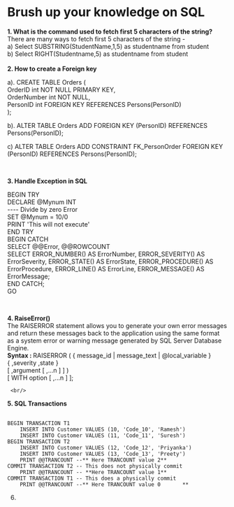 # Brush up your knowledge on SQL 
 
<b>1. What is the command used to fetch first 5 characters of the string?</b><br/>
There are many ways to fetch first 5 characters of the string - <br/>
a) Select SUBSTRING(StudentName,1,5) as studentname from student <br/>
b) Select RIGHT(Studentname,5) as studentname from student
<br/>
<br/> <b>2. How to create a Foreign key </b>


a). CREATE TABLE Orders (<br/>
     OrderID int NOT NULL PRIMARY KEY,<br/>
    OrderNumber int NOT NULL,<br/>
    PersonID int FOREIGN KEY REFERENCES Persons(PersonID) <br/>
);<br/>

b). ALTER TABLE Orders
ADD FOREIGN KEY (PersonID) REFERENCES Persons(PersonID);

c) ALTER TABLE Orders
ADD CONSTRAINT FK_PersonOrder
FOREIGN KEY (PersonID) REFERENCES Persons(PersonID);
			
<br/>

<b>3. Handle Exception in SQL</b><br/>
<p>BEGIN TRY <br/>
DECLARE @Mynum INT <br/>
---- Divide by zero Error<br/>
  SET @Mynum = 10/0<br/>
  PRINT 'This will not execute'<br/>
END TRY<br/>
BEGIN CATCH<br/>
SELECT @@Error, @@ROWCOUNT<br/>
SELECT ERROR_NUMBER() AS ErrorNumber, ERROR_SEVERITY() AS ErrorSeverity, ERROR_STATE() AS ErrorState, ERROR_PROCEDURE() AS ErrorProcedure, ERROR_LINE() AS ErrorLine, ERROR_MESSAGE() AS ErrorMessage;<br/>
END CATCH;<br/>
GO <p/><br/>


<b>4.  RaiseError()</b><br/>
The RAISERROR statement allows you to generate your own error messages and return these messages back to the application using the same format as a system error or warning message generated by SQL Server Database Engine.<br/><b>Syntax : </b>RAISERROR ( { message_id | message_text | @local_variable }  
    { ,severity ,state }  
    [ ,argument [ ,...n ] ] )  
    [ WITH option [ ,...n ] ];

	 <br/>

<b>5. SQL Transactions</b> <br/>
<pre class="notranslate">
	<code> 
BEGIN TRANSACTION T1	
	INSERT INTO Customer VALUES (10, 'Code_10', 'Ramesh')
	INSERT INTO Customer VALUES (11, 'Code_11', 'Suresh') 
BEGIN TRANSACTION T2
	INSERT INTO Customer VALUES (12, 'Code_12', 'Priyanka')
  	INSERT INTO Customer VALUES (13, 'Code_13', 'Preety') 
  	PRINT @@TRANCOUNT --** Here TRANCOUNT value 2**
COMMIT TRANSACTION T2 -- This does not physically commit
  	PRINT @@TRANCOUNT -- **Here TRANCOUNT value 1**
COMMIT TRANSACTION T1 -- This does a physically commit
  	PRINT @@TRANCOUNT --** Here TRANCOUNT value 0		**
</code></pre>
6.  

<pre class="notranslate">
	
</pre>

 


